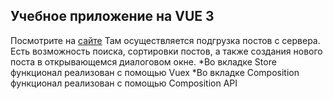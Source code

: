 ## Учебное приложение на VUE 3
Посмотрите на [сайте](https://nataliaarsh.github.io/vue3-practice//) 
Там осуществляется подгрузка постов с сервера. Есть возможность поиска, сортировки постов, а также создания нового поста в открывающемся диалоговом окне.
*Во вкладке Store функционал реализован с помощью Vuex
*Во вкладке Composition функционал реализован с помощью Composition API
